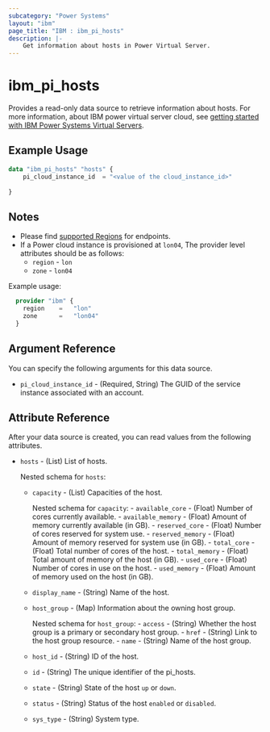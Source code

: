 ```yaml
---
subcategory: "Power Systems"
layout: "ibm"
page_title: "IBM : ibm_pi_hosts"
description: |-
    Get information about hosts in Power Virtual Server.
---
```


# ibm_pi_hosts

Provides a read-only data source to retrieve information about hosts. For more information, about IBM power virtual server cloud, see [getting started with IBM Power Systems Virtual Servers](https://cloud.ibm.com/docs/power-iaas?topic=power-iaas-getting-started).

## Example Usage

```terraform
data "ibm_pi_hosts" "hosts" {
    pi_cloud_instance_id  = "<value of the cloud_instance_id>"
    
}
```

## Notes

- Please find [supported Regions](https://cloud.ibm.com/apidocs/power-cloud#endpoint) for endpoints.
- If a Power cloud instance is provisioned at `lon04`, The provider level attributes should be as follows:
  - `region` - `lon`
  - `zone` - `lon04`
  
Example usage:

  ```terraform
    provider "ibm" {
      region    =   "lon"
      zone      =   "lon04"
    }
  ```

## Argument Reference

You can specify the following arguments for this data source.

- `pi_cloud_instance_id` - (Required, String) The GUID of the service instance associated with an account.
  
## Attribute Reference

After your data source is created, you can read values from the following attributes.

- `hosts` - (List) List of hosts.
  
    Nested schema for `hosts`:
  - `capacity` - (List) Capacities of the host.
  
     Nested schema for `capacity`:
        - `available_core` - (Float) Number of cores currently available.
        - `available_memory` - (Float) Amount of memory currently available (in GB).
        - `reserved_core` - (Float) Number of cores reserved for system use.
        - `reserved_memory` - (Float) Amount of memory reserved for system use (in GB).
        - `total_core` - (Float) Total number of cores of the host.
        - `total_memory` - (Float) Total amount of memory of the host (in GB).
        - `used_core` - (Float) Number of cores in use on the host.
        - `used_memory` - (Float) Amount of memory used on the host (in GB).

  - `display_name` - (String) Name of the host.
  - `host_group` - (Map)  Information about the owning host group.

       Nested schema for `host_group`:
        - `access` - (String) Whether the host group is a primary or secondary host group.
        - `href` - (String) Link to the host group resource.
        - `name` - (String) Name of the host group.
  - `host_id` - (String)  ID of the host.
  - `id` - (String) The unique identifier of the pi_hosts.
  - `state` - (String) State of the host `up` or `down`.
  - `status` - (String) Status of the host `enabled` or `disabled`.
  - `sys_type` - (String) System type.
